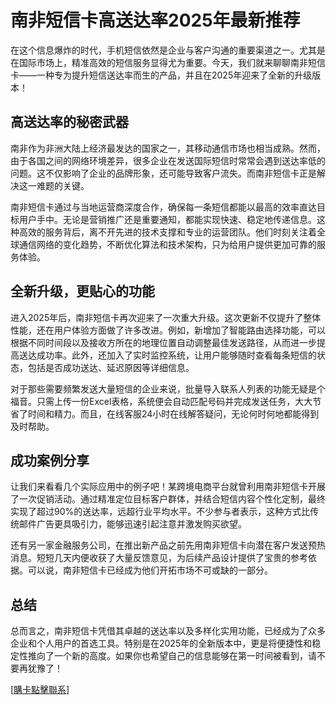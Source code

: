 # 南非短信卡高送达率2025年最新推荐

在这个信息爆炸的时代，手机短信依然是企业与客户沟通的重要渠道之一。尤其是在国际市场上，精准高效的短信服务显得尤为重要。今天，我们就来聊聊南非短信卡——一种专为提升短信送达率而生的产品，并且在2025年迎来了全新的升级版本！

## 高送达率的秘密武器

南非作为非洲大陆上经济最发达的国家之一，其移动通信市场也相当成熟。然而，由于各国之间的网络环境差异，很多企业在发送国际短信时常常会遇到送达率低的问题。这不仅影响了企业的品牌形象，还可能导致客户流失。而南非短信卡正是解决这一难题的关键。

南非短信卡通过与当地运营商深度合作，确保每一条短信都能以最高的效率直达目标用户手中。无论是营销推广还是重要通知，都能实现快速、稳定地传递信息。这种高效的服务背后，离不开先进的技术支撑和专业的运营团队。他们时刻关注着全球通信网络的变化趋势，不断优化算法和技术架构，只为给用户提供更加可靠的服务体验。

## 全新升级，更贴心的功能

进入2025年后，南非短信卡再次迎来了一次重大升级。这次更新不仅提升了整体性能，还在用户体验方面做了许多改进。例如，新增加了智能路由选择功能，可以根据不同时间段以及接收方所在的地理位置自动调整最佳发送路径，从而进一步提高送达成功率。此外，还加入了实时监控系统，让用户能够随时查看每条短信的状态，包括是否成功送达、延迟原因等详细信息。

对于那些需要频繁发送大量短信的企业来说，批量导入联系人列表的功能无疑是个福音。只需上传一份Excel表格，系统便会自动匹配号码并完成发送任务，大大节省了时间和精力。而且，在线客服24小时在线解答疑问，无论何时何地都能得到及时帮助。

## 成功案例分享

让我们来看看几个实际应用中的例子吧！某跨境电商平台就曾利用南非短信卡开展了一次促销活动。通过精准定位目标客户群体，并结合短信内容个性化定制，最终实现了超过90%的送达率，远超行业平均水平。不少参与者表示，这种方式比传统邮件广告更具吸引力，能够迅速引起注意并激发购买欲望。

还有另一家金融服务公司，在推出新产品之前先用南非短信卡向潜在客户发送预热消息。短短几天内便收获了大量反馈意见，为后续产品设计提供了宝贵的参考依据。可以说，南非短信卡已经成为他们开拓市场不可或缺的一部分。

## 总结

总而言之，南非短信卡凭借其卓越的送达率以及多样化实用功能，已经成为了众多企业和个人用户的首选工具。特别是在2025年的全新版本中，更是将便捷性和稳定性推向了一个新的高度。如果你也希望自己的信息能够在第一时间被看到，请不要再犹豫了！

[[購卡點擊聯系](https://t.me/s/SXDXQF)]